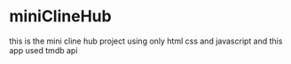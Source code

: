 # miniClineHub
this is the mini cline hub project using only html css and javascript 
and this app used tmdb api 
